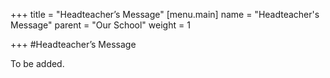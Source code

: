 +++
title = "Headteacher’s Message"
[menu.main]
name = "Headteacher's Message"
parent = "Our School"
weight = 1

+++
#Headteacher’s Message

To be added.